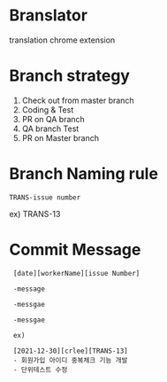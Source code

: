 # Branslator

translation chrome extension

# Branch strategy

1. Check out from master branch
2. Coding & Test
3. PR on QA branch
4. QA branch Test
5. PR on Master branch

# Branch Naming rule
```
TRANS-issue number 
```

ex) TRANS-13

# Commit Message
```
 [date][workerName][issue Number]

 -message

 -messgae

 -messgae

 ex)

 [2021-12-30][crlee][TRANS-13]
 - 회원가입 아이디 중복체크 기능 개발
 - 단위테스트 수정
 ```